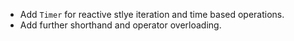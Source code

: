* Add `Timer` for reactive stlye iteration and time based operations.
* Add further shorthand and operator overloading.